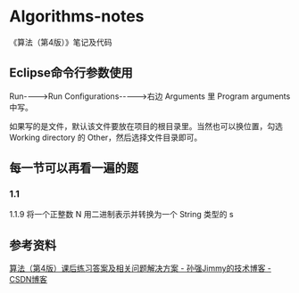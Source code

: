 # Algorithms-notes

《算法（第4版）》笔记及代码

## Eclipse命令行参数使用

Run---->Run Configurations----->右边 Arguments 里 Program arguments 中写。

如果写的是文件，默认该文件要放在项目的根目录里。当然也可以换位置，勾选 Working directory 的 Other，然后选择文件目录即可。

## 每一节可以再看一遍的题

### 1.1

1.1.9 将一个正整数 N 用二进制表示并转换为一个 String 类型的 s
    
## 参考资料

[算法（第4版）课后练习答案及相关问题解决方案 - 孙强Jimmy的技术博客 - CSDN博客](http://blog.csdn.net/u013541140/article/details/53222770)


